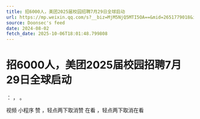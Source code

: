 ```yaml
---
title: 招6000人，美团2025届校园招聘7月29日全球启动
url: https://mp.weixin.qq.com/s?__biz=MjM5NjQ5MTI5OA==&mid=2651779018&idx=2&sn=608606816321ad74f2f96fb719799598
source: Doonsec's feed
date: 2024-08-02
fetch_date: 2025-10-06T18:01:48.799808
---
```


# 招6000人，美团2025届校园招聘7月29日全球启动

：
，
。

视频
小程序
赞
，轻点两下取消赞
在看
，轻点两下取消在看